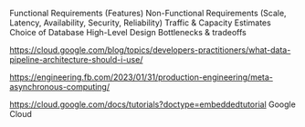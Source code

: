 Functional Requirements (Features)
Non-Functional Requirements (Scale, Latency, Availability, Security, Reliability)
Traffic & Capacity Estimates
Choice of Database
High-Level Design
Bottlenecks & tradeoffs




https://cloud.google.com/blog/topics/developers-practitioners/what-data-pipeline-architecture-should-i-use/

https://engineering.fb.com/2023/01/31/production-engineering/meta-asynchronous-computing/

https://cloud.google.com/docs/tutorials?doctype=embeddedtutorial Google Cloud
